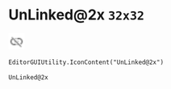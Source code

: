 # UnLinked@2x `32x32`
<img src="/img/UnLinked.png" width=32 height=32>

``` CSharp
EditorGUIUtility.IconContent("UnLinked@2x")
```
```
UnLinked@2x
```
